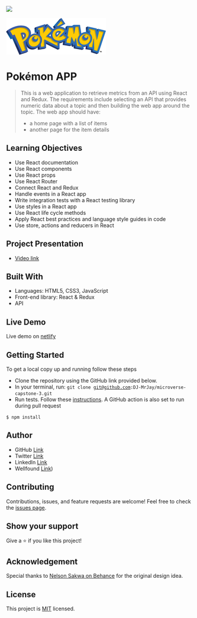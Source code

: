 ![](https://img.shields.io/badge/Microverse-blueviolet)

![Pokémon Logo](Pokémon_logo.png)

# Pokémon APP

> This is a web application to retrieve metrics from an API using React and Redux.
> The requirements include selecting an API that provides numeric data about a topic and then building the web app around the topic. The web app should have:
> - a home page with a list of items
> - another page for the item details

## Learning Objectives
- Use React documentation
- Use React components
- Use React props
- Use React Router
- Connect React and Redux
- Handle events in a React app
- Write integration tests with a React testing library
- Use styles in a React app
- Use React life cycle methods
- Apply React best practices and language style guides in code
- Use store, actions and reducers in React

## Project Presentation
- [Video link]()

## Built With
- Languages: HTML5, CSS3, JavaScript
- Front-end library: React & Redux
- API

## Live Demo
Live demo on [netlify]()

## Getting Started
To get a local copy up and running follow these steps
- Clone the repository using the GitHub link provided below.
- In your terminal, run: <code>git clone git@github.com:DJ-MrJay/microverse-capstone-3.git</code>
- Run tests. Follow these [instructions](https://github.com/microverseinc/linters-config). A GitHub action is also set to run during pull request
```
$ npm install
```
## Author
- GitHub [Link](https://github.com/DJ-MrJay)
- Twitter [Link](https://twitter.com/jonah_wambua)
- LinkedIn [Link](https://www.linkedin.com/in/mr-jay)
- Wellfound [Link](https://angel.co/u/jonah-wambua))

## Contributing
Contributions, issues, and feature requests are welcome!
Feel free to check the [issues page](https://github.com/DJ-MrJay/microverse-capstone-3/issues).

## Show your support
Give a ⭐️ if you like this project!

## Acknowledgement
Special thanks to [Nelson Sakwa on Behance](https://www.behance.net/gallery/31579789/Ballhead-App-%28Free-PSDs%29) for the original design idea.

## License
This project is [MIT](./MIT.md) licensed.
